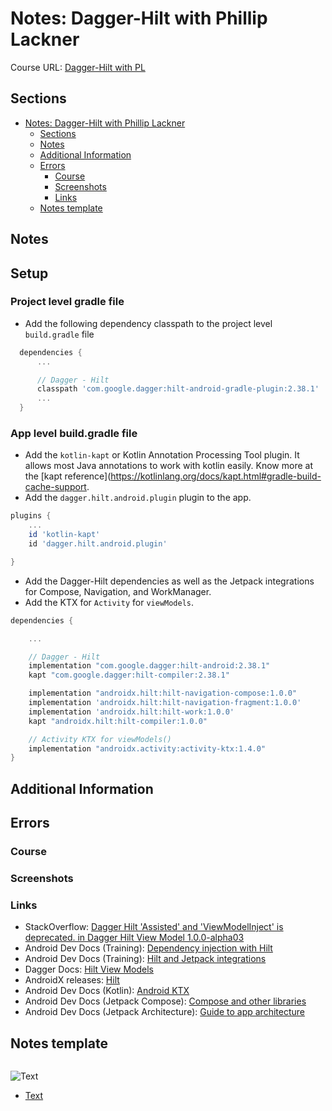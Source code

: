 # Notes: Dagger-Hilt with Phillip Lackner

Course URL: [Dagger-Hilt with PL](https://www.youtube.com/watch?v=ZE2Jkvnk2Bs)

<!-- markdownlint-disable MD010 -->

## Sections

- [Notes: Dagger-Hilt with Phillip Lackner](#notes-dagger-hilt-with-phillip-lackner)
  - [Sections](#sections)
  - [Notes](#notes)
  - [Additional Information](#additional-information)
  - [Errors](#errors)
    - [Course](#course)
    - [Screenshots](#screenshots)
    - [Links](#links)
  - [Notes template](#notes-template)

## Notes

## Setup

### Project level gradle file

- Add the following dependency classpath to the project level `build.gradle` file

```gradle
  dependencies {
      ...

      // Dagger - Hilt
      classpath 'com.google.dagger:hilt-android-gradle-plugin:2.38.1'
      ...
  }
```

### App level build.gradle file

- Add the `kotlin-kapt` or Kotlin Annotation Processing Tool plugin. It allows most Java annotations to work with kotlin easily. Know more at the [kapt reference](https://kotlinlang.org/docs/kapt.html#gradle-build-cache-support.
- Add the `dagger.hilt.android.plugin` plugin to the app.

```gradle
plugins {
    ...
    id 'kotlin-kapt'
    id 'dagger.hilt.android.plugin'

}
```

- Add the Dagger-Hilt dependencies as well as the Jetpack integrations for Compose, Navigation, and WorkManager.
- Add the KTX for `Activity` for `viewModels`.

```gradle
dependencies {

    ...

    // Dagger - Hilt
    implementation "com.google.dagger:hilt-android:2.38.1"
    kapt "com.google.dagger:hilt-compiler:2.38.1"

    implementation "androidx.hilt:hilt-navigation-compose:1.0.0"
    implementation 'androidx.hilt:hilt-navigation-fragment:1.0.0'
    implementation 'androidx.hilt:hilt-work:1.0.0'
    kapt "androidx.hilt:hilt-compiler:1.0.0"

    // Activity KTX for viewModels()
    implementation "androidx.activity:activity-ktx:1.4.0"
}
```

## Additional Information

## Errors

### Course

### Screenshots

### Links

- StackOverflow: [Dagger Hilt 'Assisted' and 'ViewModelInject' is deprecated. in Dagger Hilt View Model 1.0.0-alpha03](https://stackoverflow.com/questions/66185820/dagger-hilt-assisted-and-viewmodelinject-is-deprecated-in-dagger-hilt-view)
- Android Dev Docs (Training): [Dependency injection with Hilt](https://developer.android.com/training/dependency-injection/hilt-android)
- Android Dev Docs (Training): [Hilt and Jetpack integrations](https://developer.android.com/training/dependency-injection/hilt-jetpack)
- Dagger Docs: [Hilt View Models](https://dagger.dev/hilt/view-model)
- AndroidX releases: [Hilt](https://developer.android.com/jetpack/androidx/releases/hilt)
- Android Dev Docs (Kotlin): [Android KTX](https://developer.android.com/kotlin/ktx)
- Android Dev Docs (Jetpack Compose): [Compose and other libraries](https://developer.android.com/jetpack/compose/libraries)
- Android Dev Docs (Jetpack Architecture): [Guide to app architecture](https://developer.android.com/jetpack/guide)

## Notes template

```language

```

![Text](./static/img/name.jpg)

- [Text](Link)
